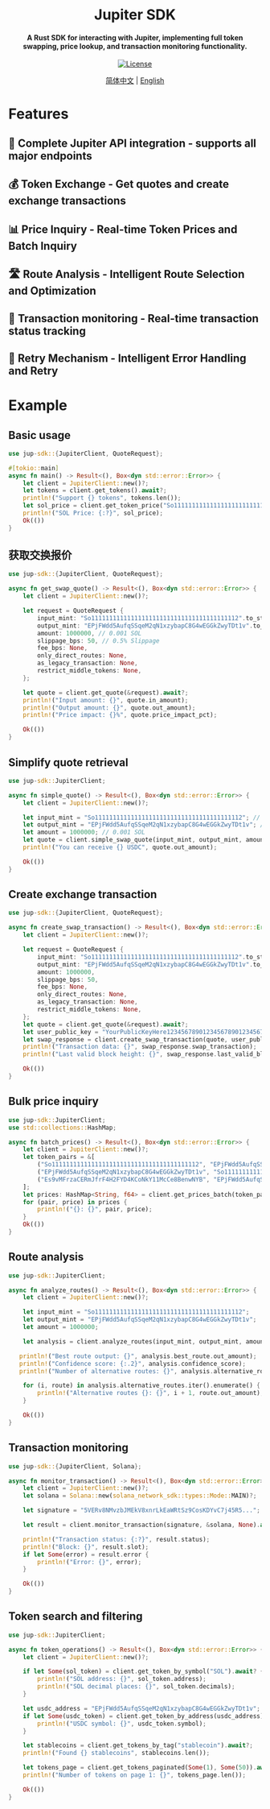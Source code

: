 <h1 align="center">
    Jupiter SDK
</h1>
<h4 align="center">
A Rust SDK for interacting with Jupiter, implementing full token swapping, price lookup, and transaction monitoring functionality.
</h4>
<p align="center">
  <a href="https://github.com/0xhappyboy/jup-sdk/LICENSE"><img src="https://img.shields.io/badge/License-GPL3.0-d1d1f6.svg?style=flat&labelColor=1C2C2E&color=BEC5C9&logo=googledocs&label=license&logoColor=BEC5C9" alt="License"></a>
</p>
<p align="center">
<a href="./README_zh-CN.md">简体中文</a> | <a href="./README.md">English</a>
</p>

# Features

## 🚀 Complete Jupiter API integration - supports all major endpoints

## 💰 Token Exchange - Get quotes and create exchange transactions

## 📊 Price Inquiry - Real-time Token Prices and Batch Inquiry

## 🛣️ Route Analysis - Intelligent Route Selection and Optimization

## 🔄 Transaction monitoring - Real-time transaction status tracking

## 🔄 Retry Mechanism - Intelligent Error Handling and Retry

# Example

## Basic usage

```rust
use jup-sdk::{JupiterClient, QuoteRequest};

#[tokio::main]
async fn main() -> Result<(), Box<dyn std::error::Error>> {
    let client = JupiterClient::new()?;
    let tokens = client.get_tokens().await?;
    println!("Support {} tokens", tokens.len());
    let sol_price = client.get_token_price("So11111111111111111111111111111111111111112").await?;
    println!("SOL Price: {:?}", sol_price);
    Ok(())
}
```

## 获取交换报价

```rust
use jup-sdk::{JupiterClient, QuoteRequest};

async fn get_swap_quote() -> Result<(), Box<dyn std::error::Error>> {
    let client = JupiterClient::new()?;

    let request = QuoteRequest {
        input_mint: "So11111111111111111111111111111111111111112".to_string(), // SOL
        output_mint: "EPjFWdd5AufqSSqeM2qN1xzybapC8G4wEGGkZwyTDt1v".to_string(), // USDC
        amount: 1000000, // 0.001 SOL
        slippage_bps: 50, // 0.5% Slippage
        fee_bps: None,
        only_direct_routes: None,
        as_legacy_transaction: None,
        restrict_middle_tokens: None,
    };

    let quote = client.get_quote(&request).await?;
    println!("Input amount: {}", quote.in_amount);
    println!("Output amount: {}", quote.out_amount);
    println!("Price impact: {}%", quote.price_impact_pct);

    Ok(())
}
```

## Simplify quote retrieval

```rust
use jup-sdk::JupiterClient;

async fn simple_quote() -> Result<(), Box<dyn std::error::Error>> {
    let client = JupiterClient::new()?;

    let input_mint = "So11111111111111111111111111111111111111112"; // SOL
    let output_mint = "EPjFWdd5AufqSSqeM2qN1xzybapC8G4wEGGkZwyTDt1v"; // USDC
    let amount = 1000000; // 0.001 SOL
    let quote = client.simple_swap_quote(input_mint, output_mint, amount, Some(50)).await?;
    println!("You can receive {} USDC", quote.out_amount);

    Ok(())
}
```

## Create exchange transaction

```rust
use jup-sdk::{JupiterClient, QuoteRequest};

async fn create_swap_transaction() -> Result<(), Box<dyn std::error::Error>> {
    let client = JupiterClient::new()?;

    let request = QuoteRequest {
        input_mint: "So11111111111111111111111111111111111111112".to_string(),
        output_mint: "EPjFWdd5AufqSSqeM2qN1xzybapC8G4wEGGkZwyTDt1v".to_string(),
        amount: 1000000,
        slippage_bps: 50,
        fee_bps: None,
        only_direct_routes: None,
        as_legacy_transaction: None,
        restrict_middle_tokens: None,
    };
    let quote = client.get_quote(&request).await?;
    let user_public_key = "YourPublicKeyHere123456789012345678901234567890123";
    let swap_response = client.create_swap_transaction(quote, user_public_key, Some(true)).await?;
    println!("Transaction data: {}", swap_response.swap_transaction);
    println!("Last valid block height: {}", swap_response.last_valid_block_height);

    Ok(())
}
```

## Bulk price inquiry

```rust
use jup-sdk::JupiterClient;
use std::collections::HashMap;

async fn batch_prices() -> Result<(), Box<dyn std::error::Error>> {
    let client = JupiterClient::new()?;
    let token_pairs = &[
        ("So11111111111111111111111111111111111111112", "EPjFWdd5AufqSSqeM2qN1xzybapC8G4wEGGkZwyTDt1v"), // SOL/USDC
        ("EPjFWdd5AufqSSqeM2qN1xzybapC8G4wEGGkZwyTDt1v", "So11111111111111111111111111111111111111112"), // USDC/SOL
        ("Es9vMFrzaCERmJfrF4H2FYD4KCoNkY11McCe8BenwNYB", "EPjFWdd5AufqSSqeM2qN1xzybapC8G4wEGGkZwyTDt1v"), // USDT/USDC
    ];
    let prices: HashMap<String, f64> = client.get_prices_batch(token_pairs).await?;
    for (pair, price) in prices {
        println!("{}: {}", pair, price);
    }
    Ok(())
}
```

## Route analysis

```rust
use jup-sdk::JupiterClient;

async fn analyze_routes() -> Result<(), Box<dyn std::error::Error>> {
    let client = JupiterClient::new()?;

    let input_mint = "So11111111111111111111111111111111111111112";
    let output_mint = "EPjFWdd5AufqSSqeM2qN1xzybapC8G4wEGGkZwyTDt1v";
    let amount = 1000000;

    let analysis = client.analyze_routes(input_mint, output_mint, amount, Some(3)).await?;

   println!("Best route output: {}", analysis.best_route.out_amount);
   println!("Confidence score: {:.2}", analysis.confidence_score);
   println!("Number of alternative routes: {}", analysis.alternative_routes.len());

    for (i, route) in analysis.alternative_routes.iter().enumerate() {
        println!("Alternative routes {}: {}", i + 1, route.out_amount);
    }

    Ok(())
}
```

## Transaction monitoring

```rust
use jup-sdk::{JupiterClient, Solana};

async fn monitor_transaction() -> Result<(), Box<dyn std::error::Error>> {
    let client = JupiterClient::new()?;
    let solana = Solana::new(solana_network_sdk::types::Mode::MAIN)?;

    let signature = "5VERv8NMvzbJMEkV8xnrLkEaWRtSz9CosKDYvC7j45R5...";

    let result = client.monitor_transaction(signature, &solana, None).await?;

    println!("Transaction status: {:?}", result.status);
    println!("Block: {}", result.slot);
    if let Some(error) = result.error {
        println!("Error: {}", error);
    }

    Ok(())
}
```

## Token search and filtering

```rust
use jup-sdk::JupiterClient;

async fn token_operations() -> Result<(), Box<dyn std::error::Error>> {
    let client = JupiterClient::new()?;

    if let Some(sol_token) = client.get_token_by_symbol("SOL").await? {
        println!("SOL address: {}", sol_token.address);
        println!("SOL decimal places: {}", sol_token.decimals);
    }

    let usdc_address = "EPjFWdd5AufqSSqeM2qN1xzybapC8G4wEGGkZwyTDt1v";
    if let Some(usdc_token) = client.get_token_by_address(usdc_address).await? {
        println!("USDC symbol: {}", usdc_token.symbol);
    }

    let stablecoins = client.get_tokens_by_tag("stablecoin").await?;
    println!("Found {} stablecoins", stablecoins.len());

    let tokens_page = client.get_tokens_paginated(Some(1), Some(50)).await?;
    println!("Number of tokens on page 1: {}", tokens_page.len());

    Ok(())
}
```
